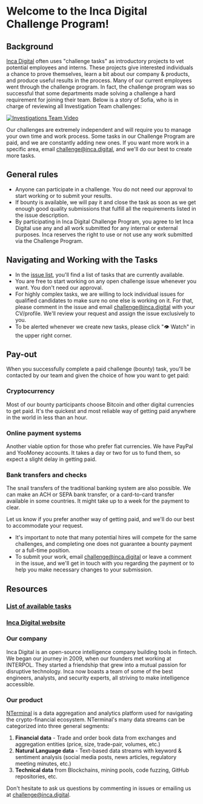 # Welcome to the Inca Digital Challenge Program!

## Background

[Inca Digital](https://inca.digital/) often uses "challenge tasks" as introductory projects to vet potential employees and interns. These projects give interested individuals a chance to prove themselves, learn a bit about our company & products, and produce useful results in the process. Many of our current employees went through the challenge program. In fact, the challenge program was so successful that some departments made solving a challenge a hard requirement for joining their team. Below is a story of Sofia, who is in charge of reviewing all Investigation Team challenges:

[![Investigations Team Video](https://img.youtube.com/vi/fdS-w3k3sGg/0.jpg)](https://www.youtube.com/watch?v=fdS-w3k3sGg)

Our challenges are extremely independent and will require you to manage your own time and work process. Some tasks in our Challenge Program are paid, and we are constantly adding new ones. If you want more work in a specific area, email challenge@inca.digital, and we'll do our best to create more tasks.

## General rules
* Anyone can participate in a challenge. You do not need our approval to start working or to submit your results.
* If bounty is available, we will pay it and close the task as soon as we get enough good quality submissions that fulfill all the requirements listed in the issue description.
* By participating in Inca Digital Challenge Program, you agree to let Inca Digital use any and all work submitted for any internal or external purposes. Inca reserves the right to use or not use any work submitted via the Challenge Program.

## Navigating and Working with the Tasks

* In the [issue list](https://github.com/inca-digital/challenge/issues), you'll find a list of tasks that are currently available.
* You are free to start working on any open challenge issue whenever you want. You don't need our approval.
* For highly complex tasks, we are willing to lock individual issues for qualified candidates to make sure no one else is working on it. For that, please comment in the issue and email challenge@inca.digital with your CV/profile. We'll review your request and assign the issue exclusively to you.
* To be alerted whenever we create new tasks, please click "👁 Watch" in the upper right corner.

## Pay-out

When you successfully complete a paid challenge (bounty) task, you'll be contacted by our team and given the choice of how you want to get paid:

### Cryptocurrency

Most of our bounty participants choose Bitcoin and other digital currencies to get paid. It's the quickest and most reliable way of getting paid anywhere in the world in less than an hour.

### Online payment systems

Another viable option for those who prefer fiat currencies. We have PayPal and YooMoney accounts. It takes a day or two for us to fund them, so expect a slight delay in getting paid.

### Bank transfers and checks

The snail transfers of the traditional banking system are also possible. We can make an ACH or SEPA bank transfer, or a card-to-card transfer available in some countries. It might take up to a week for the payment to clear.

Let us know if you prefer another way of getting paid, and we'll do our best to accommodate your request.

* It's important to note that many potential hires will compete for the same challenges, and completing one does not guarantee a bounty payment or a full-time position.
* To submit your work, email challenge@inca.digital or leave a comment in the issue, and we'll get in touch with you regarding the payment or to help you make necessary changes to your submission.

## Resources

### [List of available tasks](https://github.com/inca-digital/challenge/issues)

### [Inca Digital website](https://inca.digital)

### Our company
Inca Digital is an open-source intelligence company building tools in fintech. We began our journey in 2009, when our founders met working at INTERPOL. They started a friendship that grew into a mutual passion for disruptive technology. Inca now boasts a team of some of the best engineers, analysts, and security experts, all striving to make intelligence accessible.

### Our product
[NTerminal](https://www.nterminal.com) is a data aggregation and analytics platform used for navigating the crypto-financial ecosystem. NTerminal's many data streams can be categorized into three general segments:
1. **Financial data** - Trade and order book data from exchanges and aggregation entities (price, size, trade-pair, volumes, etc.)
2. **Natural Language data** - Text-based data streams with keyword & sentiment analysis (social media posts, news articles, regulatory meeting minutes, etc.)
3. **Technical data** from Blockchains, mining pools, code fuzzing, GitHub repositories, etc.

Don't hesitate to ask us questions by commenting in issues or emailing us at challenge@inca.digital.
